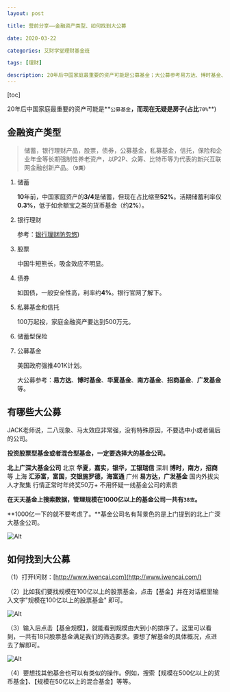 ```yaml
---
layout: post

title: 营前分享——金融资产类型、如何找到大公募

date: 2020-03-22

categories: 艾财学堂理财基金班

tags: [理财]

description: 20年后中国家庭最重要的资产可能是公募基金；大公募参考易方达、博时基金、华夏基金、南方基金、招商基金、广发基金；I问财
---
```


[toc]

20年后中国家庭最重要的资产可能是**`公募基金`**，而现在无疑是房子(占比**`70%`**)

## 金融资产类型

> 储蓄，银行理财产品，股票，债券，公募基金，私募基金，信托，保险和企业年金等长期强制性养老资产，以P2P、众筹、比特币等为代表的新兴互联网金融创新产品。（**`9类`**）

1. 储蓄

   **10**年前，中国家庭资产的**3/4**是储蓄，但现在占比缩至**52%**。活期储蓄利率仅**0.3%**，低于如余额宝之类的货币基金（约**2%**）。

2. 银行理财

   参考：[银行理财防忽悠]([https://stupid-human.github.io/Blog/%E8%89%BE%E8%B4%A2%E5%AD%A6%E5%A0%82%E7%90%86%E8%B4%A2%E5%B0%8F%E7%99%BD%E8%AF%BE/2020/03/07/%E9%93%B6%E8%A1%8C%E7%90%86%E8%B4%A2%E9%98%B2%E5%BF%BD%E6%82%A0.html))

3. 股票

   中国牛短熊长，吸金效应不明显。

4. 债券

   如国债，一般安全性高，利率约**4%**。银行官网了解下。

5. 私募基金和信托

   100万起投，家庭金融资产要达到500万元。

6. 储蓄型保险

7. 公募基金

   美国政府强推401K计划。

   大公募参考：**易方达**、**博时基金**、**华夏基金**、**南方基金**、**招商基金**、**广发基金**等。

## 有哪些大公募

JACK老师说，二八现象、马太效应非常强，没有特殊原因，不要选中小或者偏后的公司。

**投资股票型基金或者混合型基金，一定要选择大的基金公司。**

**北上广深大基金公司**
	北京
		**华夏，嘉实，银华，工银瑞信**
	深圳
		**博时，南方，招商**等
	上海
		**汇添富，富国，交银施罗德，海富通**
	广州
		**易方达，广发基金**
			国内外拔尖人才聚集
			行情正常时年终奖50万+
			不用怀疑一线基金公司的素质

**在天天基金上搜索数据，管理规模在1000亿以上的基金公司一共有`38支`。**

**1000亿一下的就不要考虑了。**基金公司名有背景色的是上门提到的北上广深大基金公司。

![Alt](https://user-images.githubusercontent.com/35519242/79080141-f54e8280-7d45-11ea-8d64-3c349a55b40c.png)





## 如何找到大公募

（1）打开I问财：[http://www.iwencai.com](http://www.iwencai.com/)

（2）比如我们要找规模在100亿以上的股票基金，点击【基金】并在对话框里输入文字"规模在100亿以上的股票基金" 即可。

![Alt](https://user-images.githubusercontent.com/35519242/77233837-35a65f00-6be5-11ea-9e7a-862f445b35e5.png)

（3）输入后点击【基金规模】，就能看到规模由大到小的排序了。这里可以看到，一共有18只股票基金满足我们的筛选要求。要想了解基金的具体概况，点进去了解即可。

![Alt](https://user-images.githubusercontent.com/35519242/77233851-4bb41f80-6be5-11ea-893f-b90449c600f0.png)

（4）要想找其他基金也可以有类似的操作。例如，搜索【规模在500亿以上的货币基金】、【规模在50亿以上的混合基金】等等。
